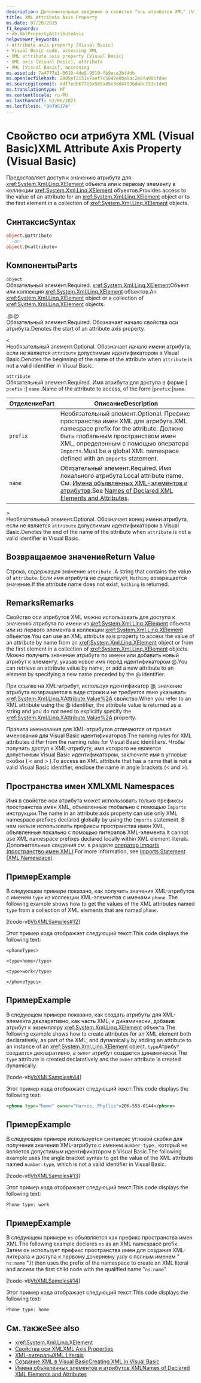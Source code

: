 ```yaml
---
description: Дополнительные сведения о свойстве "ось атрибутов XML" (Visual Basic)
title: XML Attribute Axis Property
ms.date: 07/20/2015
f1_keywords:
- vb.XmlPropertyAttributeAxis
helpviewer_keywords:
- attribute axis property [Visual Basic]
- Visual Basic code, accessing XML
- XML attribute axis property [Visual Basic]
- XML axis [Visual Basic], attribute
- XML [Visual Basic], accessing
ms.assetid: 7a4777e1-0618-4de9-9510-fb9ace2bf4db
ms.openlocfilehash: 2085ef2151e7aef7c5642e0ba9ac2e6fa90bfd4e
ms.sourcegitcommit: ddf7edb67715a5b9a45e3dd44536dabc153c1de0
ms.translationtype: MT
ms.contentlocale: ru-RU
ms.lasthandoff: 02/06/2021
ms.locfileid: "99795174"
---
```

# <a name="xml-attribute-axis-property-visual-basic"></a><span data-ttu-id="32052-103">Свойство оси атрибута XML (Visual Basic)</span><span class="sxs-lookup"><span data-stu-id="32052-103">XML Attribute Axis Property (Visual Basic)</span></span>

<span data-ttu-id="32052-104">Предоставляет доступ к значению атрибута для <xref:System.Xml.Linq.XElement> объекта или к первому элементу в коллекции <xref:System.Xml.Linq.XElement> объектов.</span><span class="sxs-lookup"><span data-stu-id="32052-104">Provides access to the value of an attribute for an <xref:System.Xml.Linq.XElement> object or to the first element in a collection of <xref:System.Xml.Linq.XElement> objects.</span></span>  
  
## <a name="syntax"></a><span data-ttu-id="32052-105">Синтаксис</span><span class="sxs-lookup"><span data-stu-id="32052-105">Syntax</span></span>  
  
```vb  
object.@attribute  
' -or-  
object.@<attribute>  
```  
  
## <a name="parts"></a><span data-ttu-id="32052-106">Компоненты</span><span class="sxs-lookup"><span data-stu-id="32052-106">Parts</span></span>  

 `object`  
 <span data-ttu-id="32052-107">Обязательный элемент.</span><span class="sxs-lookup"><span data-stu-id="32052-107">Required.</span></span> <span data-ttu-id="32052-108"><xref:System.Xml.Linq.XElement>Объект или коллекция <xref:System.Xml.Linq.XElement> объектов.</span><span class="sxs-lookup"><span data-stu-id="32052-108">An <xref:System.Xml.Linq.XElement> object or a collection of <xref:System.Xml.Linq.XElement> objects.</span></span>  
  
 <span data-ttu-id="32052-109">.@</span><span class="sxs-lookup"><span data-stu-id="32052-109">.@</span></span>  
 <span data-ttu-id="32052-110">Обязательный элемент.</span><span class="sxs-lookup"><span data-stu-id="32052-110">Required.</span></span> <span data-ttu-id="32052-111">Обозначает начало свойства оси атрибута.</span><span class="sxs-lookup"><span data-stu-id="32052-111">Denotes the start of an attribute axis property.</span></span>  
  
 <  
 <span data-ttu-id="32052-112">Необязательный элемент.</span><span class="sxs-lookup"><span data-stu-id="32052-112">Optional.</span></span> <span data-ttu-id="32052-113">Обозначает начало имени атрибута, если не является `attribute` допустимым идентификатором в Visual Basic.</span><span class="sxs-lookup"><span data-stu-id="32052-113">Denotes the beginning of the name of the attribute when `attribute` is not a valid identifier in Visual Basic.</span></span>  
  
 `attribute`  
 <span data-ttu-id="32052-114">Обязательный элемент.</span><span class="sxs-lookup"><span data-stu-id="32052-114">Required.</span></span> <span data-ttu-id="32052-115">Имя атрибута для доступа в форме [ `prefix` :] `name` .</span><span class="sxs-lookup"><span data-stu-id="32052-115">Name of the attribute to access, of the form [`prefix`:]`name`.</span></span>  
  
|<span data-ttu-id="32052-116">Отделение</span><span class="sxs-lookup"><span data-stu-id="32052-116">Part</span></span>|<span data-ttu-id="32052-117">Описание</span><span class="sxs-lookup"><span data-stu-id="32052-117">Description</span></span>|  
|----------|-----------------|  
|`prefix`|<span data-ttu-id="32052-118">Необязательный элемент.</span><span class="sxs-lookup"><span data-stu-id="32052-118">Optional.</span></span> <span data-ttu-id="32052-119">Префикс пространства имен XML для атрибута.</span><span class="sxs-lookup"><span data-stu-id="32052-119">XML namespace prefix for the attribute.</span></span> <span data-ttu-id="32052-120">Должно быть глобальным пространством имен XML, определенным с помощью оператора `Imports`.</span><span class="sxs-lookup"><span data-stu-id="32052-120">Must be a global XML namespace defined with an `Imports` statement.</span></span>|  
|`name`|<span data-ttu-id="32052-121">Обязательный элемент.</span><span class="sxs-lookup"><span data-stu-id="32052-121">Required.</span></span> <span data-ttu-id="32052-122">Имя локального атрибута.</span><span class="sxs-lookup"><span data-stu-id="32052-122">Local attribute name.</span></span> <span data-ttu-id="32052-123">См. [Имена объявленных XML-элементов и атрибутов](../../programming-guide/language-features/xml/names-of-declared-xml-elements-and-attributes.md).</span><span class="sxs-lookup"><span data-stu-id="32052-123">See [Names of Declared XML Elements and Attributes](../../programming-guide/language-features/xml/names-of-declared-xml-elements-and-attributes.md).</span></span>|  
  
 \>  
 <span data-ttu-id="32052-124">Необязательный элемент.</span><span class="sxs-lookup"><span data-stu-id="32052-124">Optional.</span></span> <span data-ttu-id="32052-125">Обозначает конец имени атрибута, если не является `attribute` допустимым идентификатором в Visual Basic.</span><span class="sxs-lookup"><span data-stu-id="32052-125">Denotes the end of the name of the attribute when `attribute` is not a valid identifier in Visual Basic.</span></span>  
  
## <a name="return-value"></a><span data-ttu-id="32052-126">Возвращаемое значение</span><span class="sxs-lookup"><span data-stu-id="32052-126">Return Value</span></span>  

 <span data-ttu-id="32052-127">Строка, содержащая значение `attribute` .</span><span class="sxs-lookup"><span data-stu-id="32052-127">A string that contains the value of `attribute`.</span></span> <span data-ttu-id="32052-128">Если имя атрибута не существует, `Nothing` возвращается значение.</span><span class="sxs-lookup"><span data-stu-id="32052-128">If the attribute name does not exist, `Nothing` is returned.</span></span>  
  
## <a name="remarks"></a><span data-ttu-id="32052-129">Remarks</span><span class="sxs-lookup"><span data-stu-id="32052-129">Remarks</span></span>  

 <span data-ttu-id="32052-130">Свойство оси атрибутов XML можно использовать для доступа к значению атрибута по имени из <xref:System.Xml.Linq.XElement> объекта или из первого элемента в коллекции <xref:System.Xml.Linq.XElement> объектов.</span><span class="sxs-lookup"><span data-stu-id="32052-130">You can use an XML attribute axis property to access the value of an attribute by name from an <xref:System.Xml.Linq.XElement> object or from the first element in a collection of <xref:System.Xml.Linq.XElement> objects.</span></span> <span data-ttu-id="32052-131">Можно получить значение атрибута по имени или добавить новый атрибут к элементу, указав новое имя перед идентификатором @.</span><span class="sxs-lookup"><span data-stu-id="32052-131">You can retrieve an attribute value by name, or add a new attribute to an element by specifying a new name preceded by the @ identifier.</span></span>  
  
 <span data-ttu-id="32052-132">При ссылке на XML-атрибут, используя идентификатор @, значение атрибута возвращается в виде строки и не требуется явно указывать <xref:System.Xml.Linq.XAttribute.Value%2A> свойство.</span><span class="sxs-lookup"><span data-stu-id="32052-132">When you refer to an XML attribute using the @ identifier, the attribute value is returned as a string and you do not need to explicitly specify the <xref:System.Xml.Linq.XAttribute.Value%2A> property.</span></span>  
  
 <span data-ttu-id="32052-133">Правила именования для XML-атрибутов отличаются от правил именования для Visual Basic идентификаторов.</span><span class="sxs-lookup"><span data-stu-id="32052-133">The naming rules for XML attributes differ from the naming rules for Visual Basic identifiers.</span></span> <span data-ttu-id="32052-134">Чтобы получить доступ к XML-атрибуту, имя которого не является допустимым Visual Basic идентификатором, заключите имя в угловые скобки ( \< and > ).</span><span class="sxs-lookup"><span data-stu-id="32052-134">To access an XML attribute that has a name that is not a valid Visual Basic identifier, enclose the name in angle brackets (\< and >).</span></span>  
  
## <a name="xml-namespaces"></a><span data-ttu-id="32052-135">Пространства имен XML</span><span class="sxs-lookup"><span data-stu-id="32052-135">XML Namespaces</span></span>  

 <span data-ttu-id="32052-136">Имя в свойстве оси атрибута может использовать только префиксы пространства имен XML, объявленные глобально с помощью `Imports` инструкции.</span><span class="sxs-lookup"><span data-stu-id="32052-136">The name in an attribute axis property can use only XML namespace prefixes declared globally by using the `Imports` statement.</span></span> <span data-ttu-id="32052-137">В нем нельзя использовать префиксы пространства имен XML, объявленные локально с помощью литералов XML-элемента.</span><span class="sxs-lookup"><span data-stu-id="32052-137">It cannot use XML namespace prefixes declared locally within XML element literals.</span></span> <span data-ttu-id="32052-138">Дополнительные сведения см. в разделе [оператор Imports (пространство имен XML)](../statements/imports-statement-xml-namespace.md).</span><span class="sxs-lookup"><span data-stu-id="32052-138">For more information, see [Imports Statement (XML Namespace)](../statements/imports-statement-xml-namespace.md).</span></span>  
  
## <a name="example"></a><span data-ttu-id="32052-139">Пример</span><span class="sxs-lookup"><span data-stu-id="32052-139">Example</span></span>  

 <span data-ttu-id="32052-140">В следующем примере показано, как получить значения XML-атрибутов с именем `type` из коллекции XML-элементов с именами `phone` .</span><span class="sxs-lookup"><span data-stu-id="32052-140">The following example shows how to get the values of the XML attributes named `type` from a collection of XML elements that are named `phone`.</span></span>  
  
 [!code-vb[VbXMLSamples#12](~/samples/snippets/visualbasic/VS_Snippets_VBCSharp/VbXMLSamples/VB/XMLSamples5.vb#12)]  
  
 <span data-ttu-id="32052-141">Этот пример кода отображает следующий текст:</span><span class="sxs-lookup"><span data-stu-id="32052-141">This code displays the following text:</span></span>  
  
 `<phoneTypes>`  
  
 `<type>home</type>`  
  
 `<type>work</type>`  
  
 `</phoneTypes>`  
  
## <a name="example"></a><span data-ttu-id="32052-142">Пример</span><span class="sxs-lookup"><span data-stu-id="32052-142">Example</span></span>  

 <span data-ttu-id="32052-143">В следующем примере показано, как создать атрибуты для XML-элемента декларативно, как часть XML, и динамически, добавив атрибут к экземпляру <xref:System.Xml.Linq.XElement> объекта.</span><span class="sxs-lookup"><span data-stu-id="32052-143">The following example shows how to create attributes for an XML element both declaratively, as part of the XML, and dynamically by adding an attribute to an instance of an <xref:System.Xml.Linq.XElement> object.</span></span> <span data-ttu-id="32052-144">`type`Атрибут создается декларативно, а `owner` атрибут создается динамически.</span><span class="sxs-lookup"><span data-stu-id="32052-144">The `type` attribute is created declaratively and the `owner` attribute is created dynamically.</span></span>  
  
 [!code-vb[VbXMLSamples#44](~/samples/snippets/visualbasic/VS_Snippets_VBCSharp/VbXMLSamples/VB/XMLSamples5.vb#44)]  
  
 <span data-ttu-id="32052-145">Этот пример кода отображает следующий текст:</span><span class="sxs-lookup"><span data-stu-id="32052-145">This code displays the following text:</span></span>  
  
```xml  
<phone type="home" owner="Harris, Phyllis">206-555-0144</phone>  
```  
  
## <a name="example"></a><span data-ttu-id="32052-146">Пример</span><span class="sxs-lookup"><span data-stu-id="32052-146">Example</span></span>  

 <span data-ttu-id="32052-147">В следующем примере используется синтаксис угловой скобки для получения значения XML-атрибута с именем `number-type` , который не является допустимым идентификатором в Visual Basic.</span><span class="sxs-lookup"><span data-stu-id="32052-147">The following example uses the angle bracket syntax to get the value of the XML attribute named `number-type`, which is not a valid identifier in Visual Basic.</span></span>  
  
 [!code-vb[VbXMLSamples#13](~/samples/snippets/visualbasic/VS_Snippets_VBCSharp/VbXMLSamples/VB/XMLSamples5.vb#13)]  
  
 <span data-ttu-id="32052-148">Этот пример кода отображает следующий текст:</span><span class="sxs-lookup"><span data-stu-id="32052-148">This code displays the following text:</span></span>  
  
 `Phone type: work`  
  
## <a name="example"></a><span data-ttu-id="32052-149">Пример</span><span class="sxs-lookup"><span data-stu-id="32052-149">Example</span></span>  

 <span data-ttu-id="32052-150">В следующем примере `ns` объявляется как префикс пространства имен XML.</span><span class="sxs-lookup"><span data-stu-id="32052-150">The following example declares `ns` as an XML namespace prefix.</span></span> <span data-ttu-id="32052-151">Затем он использует префикс пространства имен для создания XML-литерала и доступа к первому дочернему узлу с полным именем " `ns:name` ".</span><span class="sxs-lookup"><span data-stu-id="32052-151">It then uses the prefix of the namespace to create an XML literal and access the first child node with the qualified name "`ns:name`".</span></span>  
  
 [!code-vb[VbXMLSamples#14](~/samples/snippets/visualbasic/VS_Snippets_VBCSharp/VbXMLSamples/VB/XMLSamples6.vb#14)]  
  
 <span data-ttu-id="32052-152">Этот пример кода отображает следующий текст:</span><span class="sxs-lookup"><span data-stu-id="32052-152">This code displays the following text:</span></span>  
  
 `Phone type: home`  
  
## <a name="see-also"></a><span data-ttu-id="32052-153">См. также</span><span class="sxs-lookup"><span data-stu-id="32052-153">See also</span></span>

- <xref:System.Xml.Linq.XElement>
- [<span data-ttu-id="32052-154">Свойства оси XML</span><span class="sxs-lookup"><span data-stu-id="32052-154">XML Axis Properties</span></span>](index.md)
- [<span data-ttu-id="32052-155">XML-литералы</span><span class="sxs-lookup"><span data-stu-id="32052-155">XML Literals</span></span>](../xml-literals/index.md)
- [<span data-ttu-id="32052-156">Создание XML в Visual Basic</span><span class="sxs-lookup"><span data-stu-id="32052-156">Creating XML in Visual Basic</span></span>](../../programming-guide/language-features/xml/creating-xml.md)
- [<span data-ttu-id="32052-157">Имена объявленных элементов и атрибутов XML</span><span class="sxs-lookup"><span data-stu-id="32052-157">Names of Declared XML Elements and Attributes</span></span>](../../programming-guide/language-features/xml/names-of-declared-xml-elements-and-attributes.md)
